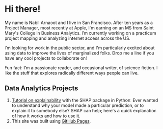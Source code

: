 # Hi there!

My name is Nabil Arnaoot and I live in San Francisco.  After ten years as a Project Manager, most recently at Apple, I'm earning on an MS from Saint Mary's College in Business Analytics.  I’m currently working on a practicum project mapping and analyzing internet access across the US.

I’m looking for work in the public sector, and I'm particularly excited about using data to improve the lives of marginalized folks.  Drop me a line if you have any cool projects to collaborate on!

Fun fact: I'm a passionate reader, and occasional writer, of science fiction.  I like the stuff that explores radically different ways people can live.

## Data Analytics Projects
1. [Tutorial on explainability](https://github.com/narnaoot/explainability/blob/b9040434a80d28159401cdce369c1c43e47e742a/Explainable%20AI.ipynb) with the SHAP package in Python: Ever wanted to understand why your model made a particular prediction, or to explain it to somebody else? SHAP can help; here's a quick explanation of how it works and how to use it.
2. This site was built using [GitHub Pages](https://pages.github.com/).
